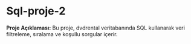 # Sql-proje-2
**Proje Açıklaması:**   Bu proje, dvdrental veritabanında SQL kullanarak veri filtreleme, sıralama ve koşullu sorgular içerir.
